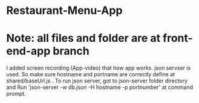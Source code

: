# Restaurant-Menu-App 
# Note: all files and folder are at front-end-app branch

I added screen recording (App-video) that how app works. json servser is used. So make sure hostname and portname are correctly define at shared/baseUrl.js . 
To run json server, got to json-server folder directory and  Run 'json-server -w db.json -H hostname -p portnumber' at command prompt. 

